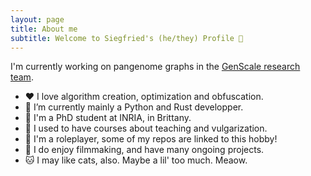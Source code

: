 ```yaml
---
layout: page
title: About me
subtitle: Welcome to Siegfried's (he/they) Profile 👋
---
```


<p>I'm currently working on pangenome graphs in the <a href="https://team.inria.fr/genscale/">GenScale research team</a>.</p>
<ul>
  <li>❤️ I love algorithm creation, optimization and obfuscation.</li>
  <li>🌱 I’m currently mainly a Python and Rust developper.</li>
  <li>💼 I'm a PhD student at INRIA, in Brittany.</li>
  <li>📖 I used to have courses about teaching and vulgarization.</li>
  <li>🐲 I'm a roleplayer, some of my repos are linked to this hobby!</li>
  <li>🎥 I do enjoy filmmaking, and have many ongoing projects.</li>
  <li>🐱 I may like cats, also. Maybe a lil' too much. Meaow.</li>
</ul>

